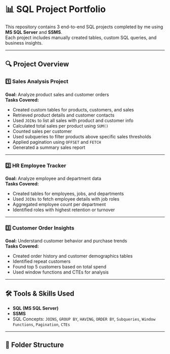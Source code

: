 # 📊 SQL Project Portfolio

This repository contains 3 end-to-end SQL projects completed by me using **MS SQL Server** and **SSMS**.  
Each project includes manually created tables, custom SQL queries, and business insights.

---

## 🔍 Project Overview

### 1️⃣ Sales Analysis Project
**Goal:** Analyze product sales and customer orders  
**Tasks Covered:**
- Created custom tables for products, customers, and sales
- Retrieved product details and customer contacts
- Used `JOINs` to list all sales with product and customer info
- Calculated total sales per product using `SUM()`
- Counted sales per customer
- Used subqueries to filter products above specific sales thresholds
- Applied pagination using `OFFSET` and `FETCH`
- Generated a summary sales report

---

### 2️⃣ HR Employee Tracker
**Goal:** Analyze employee and department data  
**Tasks Covered:**
- Created tables for employees, jobs, and departments
- Used `JOINs` to fetch employee details with job roles
- Aggregated employee count per department
- Identified roles with highest retention or turnover

---

### 3️⃣ Customer Order Insights
**Goal:** Understand customer behavior and purchase trends  
**Tasks Covered:**
- Created order history and customer demographics tables
- Identified repeat customers
- Found top 5 customers based on total spend
- Used window functions and CTEs for analysis

---

## 🛠 Tools & Skills Used

- **SQL (MS SQL Server)**
- **SSMS**
- SQL Concepts: `JOINS`, `GROUP BY`, `HAVING`, `ORDER BY`, `Subqueries`, `Window Functions`, `Pagination`, `CTEs`

---

## 📁 Folder Structure


